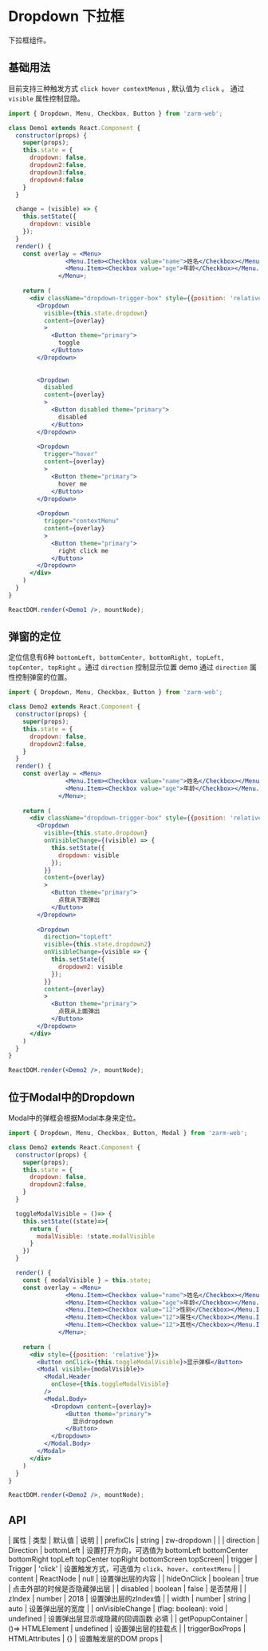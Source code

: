 # Dropdown 下拉框

下拉框组件。

## 基础用法

目前支持三种触发方式 `click hover contextMenus` , 默认值为 `click` 。
通过 `visible` 属性控制显隐。

```jsx
import { Dropdown, Menu, Checkbox, Button } from 'zarm-web';

class Demo1 extends React.Component {
  constructor(props) {
    super(props);
    this.state = {
      dropdown: false,
      dropdown2:false,
      dropdown3:false,
      dropdown4:false
    }
  }

  change = (visible) => {
    this.setState({
      dropdown: visible
    });
  }
  render() {
    const overlay = <Menu>
                <Menu.Item><Checkbox value="name">姓名</Checkbox></Menu.Item>
                <Menu.Item><Checkbox value="age">年龄</Checkbox></Menu.Item>
              </Menu>;
    
    return (
      <div className="dropdown-trigger-box" style={{position: 'relative'}}>
        <Dropdown
          visible={this.state.dropdown}
          content={overlay}
          >
            <Button theme="primary">
              toggle
            </Button>
        </Dropdown>
    
    
        <Dropdown
          disabled
          content={overlay}
          >
            <Button disabled theme="primary">
              disabled
            </Button>
        </Dropdown>
    
        <Dropdown
          trigger="hover"
          content={overlay}
          >
            <Button theme="primary">
              hover me
            </Button>
        </Dropdown>
    
        <Dropdown
          trigger="contextMenu"
          content={overlay}
          >
            <Button theme="primary">
              right click me
            </Button>
        </Dropdown>
      </div>
    )
  }
}

ReactDOM.render(<Demo1 />, mountNode);
```

## 弹窗的定位

定位信息有6种 `bottomLeft, bottomCenter, bottomRight, topLeft, topCenter, topRight` 。通过 `direction` 控制显示位置
demo 通过 `direction` 属性控制弹窗的位置。

```jsx
import { Dropdown, Menu, Checkbox, Button } from 'zarm-web';

class Demo2 extends React.Component {
  constructor(props) {
    super(props);
    this.state = {
      dropdown: false,
      dropdown2:false,
    }
  }
  render() {
    const overlay = <Menu>
                <Menu.Item><Checkbox value="name">姓名</Checkbox></Menu.Item>
                <Menu.Item><Checkbox value="age">年龄</Checkbox></Menu.Item>
              </Menu>;
    
    return (
      <div className="dropdown-trigger-box" style={{position: 'relative'}}>
        <Dropdown
          visible={this.state.dropdown}
          onVisibleChange={(visible) => {
            this.setState({
              dropdown: visible
            });
          }}
          content={overlay}
          >
            <Button theme="primary">
              点我从下面弹出
            </Button>
        </Dropdown>
    
        <Dropdown
          direction="topLeft"
          visible={this.state.dropdown2}
          onVisibleChange={visible => {
            this.setState({
              dropdown2: visible
            });
          }}
          content={overlay}
          >
            <Button theme="primary">
              点我从上面弹出
            </Button>
        </Dropdown>
      </div>
    )
  }
}

ReactDOM.render(<Demo2 />, mountNode);
```

## 位于Modal中的Dropdown

Modal中的弹框会根据Modal本身来定位。

```jsx
import { Dropdown, Menu, Checkbox, Button, Modal } from 'zarm-web';

class Demo2 extends React.Component {
  constructor(props) {
    super(props);
    this.state = {
      dropdown: false,
      dropdown2:false,
    }
  }

  toggleModalVisible = ()=> {
    this.setState((state)=>{
      return {
        modalVisible: !state.modalVisible
      }
    })
  }

  render() {
    const { modalVisible } = this.state;
    const overlay = <Menu>
                <Menu.Item><Checkbox value="name">姓名</Checkbox></Menu.Item>
                <Menu.Item><Checkbox value="age">年龄</Checkbox></Menu.Item>
                <Menu.Item><Checkbox value="12">性别</Checkbox></Menu.Item>
                <Menu.Item><Checkbox value="12">属性</Checkbox></Menu.Item>
                <Menu.Item><Checkbox value="12">其他</Checkbox></Menu.Item>
              </Menu>;
    
    return (
      <div style={{position: 'relative'}}>
        <Button onClick={this.toggleModalVisible}>显示弹框</Button>
        <Modal visible={modalVisible}>
          <Modal.Header 
            onClose={this.toggleModalVisible}
          />
          <Modal.Body>
            <Dropdown content={overlay}>
                <Button theme="primary">
                  显示dropdown
                </Button>
            </Dropdown>
          </Modal.Body>
        </Modal>
      </div>
    )
  }
}

ReactDOM.render(<Demo2 />, mountNode);
```

## API

| 属性 | 类型 | 默认值 | 说明 |
| prefixCls | string | zw-dropdown |  |
| direction | Direction | bottomLeft | 设置打开方向，可选值为 bottomLeft bottomCenter bottomRight topLeft topCenter topRight bottomScreen topScreen|
| trigger | Trigger | 'click' | 设置触发方式，可选值为 `click`、`hover`、`contextMenu` |
| content | ReactNode | null | 设置弹出层的内容 |
| hideOnClick | boolean | true | 点击外部的时候是否隐藏弹出层 |
| disabled | boolean | false | 是否禁用 |
| zIndex | number | 2018 | 设置弹出层的zIndex值 |
| width | number \| string  | auto | 设置弹出层的宽度 |
| onVisibleChange | (flag: boolean): void | undefined | 设置弹出层显示或隐藏的回调函数 必填 |
| getPopupContainer | ()=> HTMLElement | undefined  | 设置弹出层的挂载点 |
| triggerBoxProps | HTMLAttributes | {}  | 设置触发层的DOM props |


